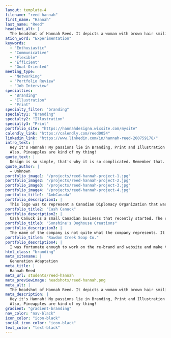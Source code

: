 ```yaml
---
layout: template-4
filename: "reed-hannah"
first_name: "Hannah"
last_name: "Reed"
headshot_alt: |
  The headshot of Hannah Reed. It depicts a woman with brown hair smiling. She is wearing a dark blazer and has her hand on her hip.
ation_word: "Experimentation"
keywords:
  - "Enthusiastic"
  - "Communicative"
  - "Flexible"
  - "Efficient"
  - "Goal-Oriented"
meeting_type:
  - "Networking"
  - "Portfolio Review"
  - "Job Interview"
specialties:
  - "Branding"
  - "Illustration"
  - "Print"
specialty_filter: "branding"
specialty1: "Branding"
specialty2: "Illustration"
specialty3: "Print"
portfolio_site: "https://hannahdesignn.wixsite.com/mysite"
calendly_link: "https://calendly.com/reed0054"
linkedin_link: "https://www.linkedin.com/in/hannah-reed-260759178/"
intro_text: |
  Hey it's Hannah! My passions lie in Branding, Print and Illustration Design. I like to be challenged and solve problems in order to bring success to the company I am working for. I like to try new things and explore through the world of design.
  Also, Pineapples are kind of my thing!
quote_text: |
  Design is so simple, that's why it is so complicated. Remember that.
quote_author: |
  — Unknown
portfolio_image1: "/projects/reed-hannah-project-1.jpg"
portfolio_image2: "/projects/reed-hannah-project-2.jpg"
portfolio_image3: "/projects/reed-hannah-project-3.jpg"
portfolio_image4: "/projects/reed-hannah-project-4.jpg"
portfolio_title1: "AmbCanada"
portfolio_description1: |
  This logo was to represent a Canadian Diplomacy Organization that was going international. They asked for 3 signature icons in the logo: a maple leaf, a bridge and a globe. They wanted a modern and simple logo.
portfolio_title2: "Cash Canuck"
portfolio_description2: |
  Cash Canuck is a small Canadian business that recently started. The client wanted Canada represented in the logo with two C's. Although that is very common and used world wide, it was a fun and creative adventure designing it.
portfolio_title3: "Sonshine's Doghouse Creations"
portfolio_description3: |
  The name of the company is not quite what the company represents. It is actually a custom pen business and he works out of a workshop he built himself. The name comes from his father and grandfather who started the business and his wife calls his workshop the “Doghouse”. It shows that I am able to overcome difficult challenges and still be able to make the client happy.
portfolio_title4: "Rawdon Creek Soap Co."
portfolio_description4: |
  I was fortunate enough to work on the re-brand and website and make the company more modernized and fresh, in order to keep their natural, organic feel. The logo is a simplified illustration of the cover bridge that is located in Rawdon. They wanted to keep their hometown apart of the brand to remember how it began.
html_class: "branding"
meta_sitename: |
  Generation Adaptation
meta_title: |
  Hannah Reed
meta_url: students/reed-hannah
meta_previewimage: headshots/reed-hannah.png
meta_alt: |
  The headshot of Hannah Reed. It depicts a woman with brown hair smiling. She is wearing a dark blazer and has her hand on her hip.
meta_description: |
  Hey it's Hannah! My passions lie in Branding, Print and Illustration Design. I like to be challenged and solve problems in order to bring success to the company I am working for. I like to try new things and explore through the world of design.
  Also, Pineapples are kind of my thing!
gradient: "gradient-branding"
nav_color: "nav-black"
icon_color: "icon-black"
social_icon_color: "icon-black"
text_color: "text-black"
---
```

